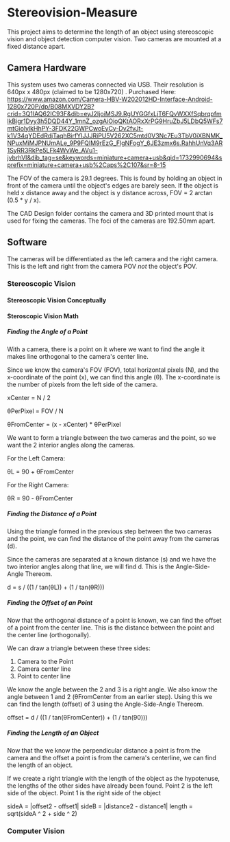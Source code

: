 # Stereovision-Measure

This project aims to determine the length of an object using stereoscopic vision and object detection computer vision. Two cameras are mounted at a fixed distance apart.

## Camera Hardware

This system uses two cameras connected via USB. Their resolution is 640px x 480px (claimed to be 1280x720) .
Purchased Here: https://www.amazon.com/Camera-HBV-W202012HD-Interface-Android-1280x720P/dp/B08MXVDY2B?crid=3Q1IAQ62IC93F&dib=eyJ2IjoiMSJ9.RgUYGGfxLjT6FQvWXXfSqbrqpfmlkBigr1Dyy3h5DQD44Y_1mnZ_ozgAiOioQKtAORxXrPG9HruZbJ5LDbQ5WFs7mtGiolylkHhPY-3FDK22GWPCwoEyCy-Dv2fvJt-k1V34qYDEdRdjTaqhBirfYIJJJRiPU5V262XC5mtd0V3Nc7Eu3TbV0iXBNMK_NPuxMiMJPNUmALe_9P9FQIM9rEzG_FlgNFogY_6JE3zmx6s.RahhUnVq3AR1SyRR3RkPe5LFk4WvWe_AVu1-jvbrhVI&dib_tag=se&keywords=miniature+camera+usb&qid=1732990694&sprefix=miniature+camera+usb%2Caps%2C107&sr=8-15

The FOV of the camera is 29.1 degrees.
This is found by holding an object in front of the camera until the object's edges are barely seen. If the object is held x distance away and the object is y distance across, FOV = 2 arctan (0.5 \* y / x).

The CAD Design folder contains the camera and 3D printed mount that is used for fixing the cameras. The foci of the cameras are 192.50mm apart.

## Software

The cameras will be differentiated as the left camera and the right camera. This is the left and right from the camera POV _not_ the object's POV.

### Stereoscopic Vision

#### Stereoscopic Vision Conceptually

#### Steroscopic Vision Math

##### Finding the Angle of a Point

With a camera, there is a point on it where we want to find the angle it makes line orthogonal to the camera's center line.

Since we know the camera's FOV (FOV), total horizontal pixels (N), and the x-coordinate of the point (x), we can find this angle (θ). The x-coordinate is the number of pixels from the left side of the camera.

xCenter = N / 2

θPerPixel = FOV / N

θFromCenter = (x - xCenter) \* θPerPixel

We want to form a triangle between the two cameras and the point, so we want the 2 interior angles along the cameras.

For the Left Camera:

θL = 90 + θFromCenter

For the Right Camera:

θR = 90 - θFromCenter

##### Finding the Distance of a Point

Using the triangle formed in the previous step between the two cameras and the point, we can find the distance of the point away from the cameras (d).

Since the cameras are separated at a known distance (s) and we have the two interior angles along that line, we will find d. This is the Angle-Side-Angle Thereom.

d = s / ((1 / tan(θL)) + (1 / tan(θR)))

##### Finding the Offset of an Point

Now that the orthogonal distance of a point is known, we can find the offset of a point from the center line. This is the distance between the point and the center line (orthogonally).

We can draw a triangle between these three sides:

1. Camera to the Point
2. Camera center line
3. Point to center line

We know the angle between the 2 and 3 is a right angle. We also know the angle between 1 and 2 (θFromCenter from an earlier step).
Using this we can find the length (offset) of 3 using the Angle-Side-Angle Thereom.

offset = d / ((1 / tan(θFromCenter)) + (1 / tan(90)))

##### Finding the Length of an Object

Now that the we know the perpendicular distance a point is from the camera and the offset a point is from the camera's centerline, we can find the length of an object.

If we create a right triangle with the length of the object as the hypotenuse, the lengths of the other sides have already been found. Point 2 is the left side of the object. Point 1 is the right side of the object

sideA = |offset2 - offset1|
sideB = |distance2 - distance1|
length = sqrt(sideA ^ 2 + side ^ 2)

### Computer Vision
